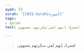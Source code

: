 ```yaml
---
ayah: 72
surah: '[[015-Surah|سورة]]'
tags:
- quran
text: لعمرك إنهم لفي سكرتهم يعمهون

---
```

> لعمرك إنهم لفي سكرتهم يعمهون
